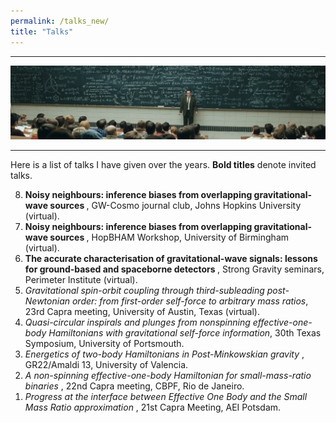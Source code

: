 ```yaml
---
permalink: /talks_new/
title: "Talks"
---
```

 -------------
 
![image info](./pictures/talkimage.png)

 -------------
 
Here is a list of talks I have given over the years. **Bold titles** denote invited talks.

<ol reversed>
  <li>  <b>Noisy neighbours: inference biases from overlapping gravitational-wave sources </b>,
  GW-Cosmo journal club, Johns Hopkins University (virtual).</li>
  <li>  <b>Noisy neighbours: inference biases from overlapping gravitational-wave sources </b>,
  HopBHAM Workshop, University of Birmingham (virtual).</li>
   <li> <b> The accurate characterisation of gravitational-wave signals: lessons for ground-based and spaceborne detectors </b>,
  Strong Gravity seminars, Perimeter Institute (virtual).</li>
  <li>  <i>Gravitational spin-orbit coupling through third-subleading post-Newtonian order: from first-order self-force to arbitrary mass ratios</i>,
  23rd Capra meeting, University of Austin, Texas (virtual).</li>
   <li>   <i>Quasi-circular inspirals and plunges from nonspinning effective-one-body Hamiltonians with gravitational self-force information</i>, 30th Texas Symposium, University of Portsmouth. </li>
   <li>   <i>Energetics of two-body Hamiltonians in Post-Minkowskian gravity </i>, GR22/Amaldi 13, University of Valencia. </li>
   <li>   <i> A non-spinning effective-one-body Hamiltonian for small-mass-ratio binaries </i>, 22nd Capra meeting, CBPF, Rio de Janeiro. </li>
   <li>   <i> Progress at the interface between Effective One Body and the Small Mass Ratio approximation </i>, 21st Capra Meeting, AEI Potsdam. </li>
 </ol>